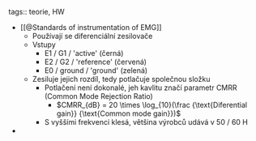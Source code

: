 tags:: teorie, HW

- [[@Standards of instrumentation of EMG]]
	- Používají se diferenciální zesilovače
	- Vstupy
		- E1 / G1 /  'active' (černá)
		- E2 / G2 /  'reference' (červená)
		- E0 / ground / 'ground' (zelená)
	- Zesiluje jejich rozdíl, tedy potlačuje společnou složku
		- Potlačení není dokonalé, jeh kavlitu značí parametr CMRR (Common Mode Rejection Ratio)
			- $CMRR_{dB} = 20 \times \log_{10}(\frac {\text{Diferential gain}} {\text{Common mode gain}})$
		- S vyššími frekvenci klesá, většina výrobců udává v 50 / 60 H
-